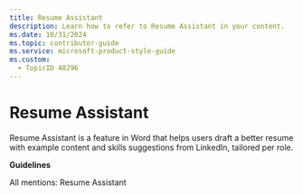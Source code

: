 ```yaml
---
title: Resume Assistant
description: Learn how to refer to Resume Assistant in your content.
ms.date: 10/31/2024
ms.topic: contributor-guide
ms.service: microsoft-product-style-guide
ms.custom:
  - TopicID 48296
---
```



# Resume Assistant

Resume Assistant is a feature in Word that helps users draft a better resume with example content and skills suggestions from LinkedIn, tailored per role.

**Guidelines**

All mentions: Resume Assistant